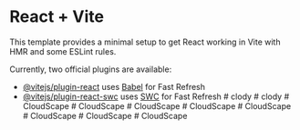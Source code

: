# React + Vite

This template provides a minimal setup to get React working in Vite with HMR and some ESLint rules.

Currently, two official plugins are available:

- [@vitejs/plugin-react](https://github.com/vitejs/vite-plugin-react/blob/main/packages/plugin-react/README.md) uses [Babel](https://babeljs.io/) for Fast Refresh
- [@vitejs/plugin-react-swc](https://github.com/vitejs/vite-plugin-react-swc) uses [SWC](https://swc.rs/) for Fast Refresh
#   c l o d y  
 #   c l o d y  
 #   C l o u d S c a p e  
 #   C l o u d S c a p e  
 #   C l o u d S c a p e  
 #   C l o u d S c a p e  
 #   C l o u d S c a p e  
 #   C l o u d S c a p e  
 #   C l o u d S c a p e  
 #   C l o u d S c a p e  
 